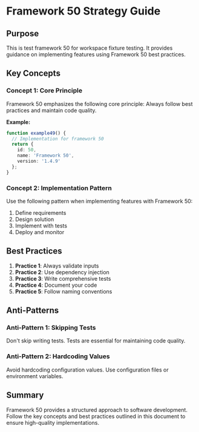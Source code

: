 # Framework 50 Strategy Guide

## Purpose

This is test framework 50 for workspace fixture testing. It provides guidance on implementing features using Framework 50 best practices.



## Key Concepts

### Concept 1: Core Principle

Framework 50 emphasizes the following core principle: Always follow best practices and maintain code quality.

**Example:**
```typescript
function example49() {
  // Implementation for framework 50
  return {
    id: 50,
    name: 'Framework 50',
    version: '1.4.9'
  };
}
```

### Concept 2: Implementation Pattern

Use the following pattern when implementing features with Framework 50:

1. Define requirements
2. Design solution
3. Implement with tests
4. Deploy and monitor

## Best Practices

1. **Practice 1**: Always validate inputs
2. **Practice 2**: Use dependency injection
3. **Practice 3**: Write comprehensive tests
4. **Practice 4**: Document your code
5. **Practice 5**: Follow naming conventions

## Anti-Patterns

### Anti-Pattern 1: Skipping Tests

Don't skip writing tests. Tests are essential for maintaining code quality.

### Anti-Pattern 2: Hardcoding Values

Avoid hardcoding configuration values. Use configuration files or environment variables.

## Summary

Framework 50 provides a structured approach to software development. Follow the key concepts and best practices outlined in this document to ensure high-quality implementations.


